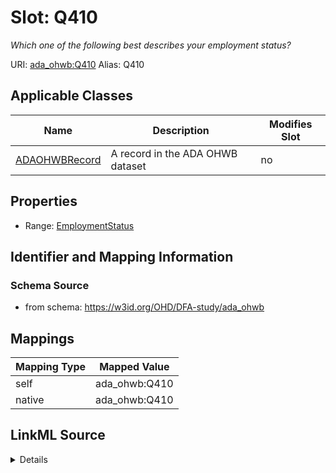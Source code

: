 

# Slot: Q410 


_Which one of the following best describes your employment status?_





URI: [ada_ohwb:Q410](https://w3id.org/OHD/DFA-study/ada_ohwb/Q410)
Alias: Q410

<!-- no inheritance hierarchy -->





## Applicable Classes

| Name | Description | Modifies Slot |
| --- | --- | --- |
| [ADAOHWBRecord](ADAOHWBRecord.md) | A record in the ADA OHWB dataset |  no  |







## Properties

* Range: [EmploymentStatus](EmploymentStatus.md)





## Identifier and Mapping Information







### Schema Source


* from schema: https://w3id.org/OHD/DFA-study/ada_ohwb




## Mappings

| Mapping Type | Mapped Value |
| ---  | ---  |
| self | ada_ohwb:Q410 |
| native | ada_ohwb:Q410 |




## LinkML Source

<details>
```yaml
name: Q410
description: Which one of the following best describes your employment status?
from_schema: https://w3id.org/OHD/DFA-study/ada_ohwb
rank: 1000
alias: Q410
domain_of:
- ADA_OHWBRecord
range: EmploymentStatus

```
</details>